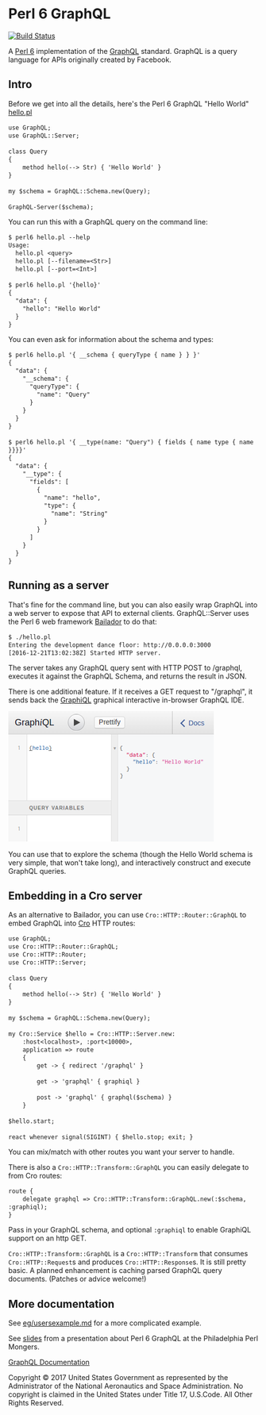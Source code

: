 Perl 6 GraphQL
==============

[![Build Status](https://travis-ci.org/CurtTilmes/Perl6-GraphQL.svg)](https://travis-ci.org/CurtTilmes/Perl6-GraphQL)

A [Perl 6](https://perl6.org/) implementation of the
[GraphQL](http://graphql.org/) standard.  GraphQL is a query language
for APIs originally created by Facebook.

## Intro

Before we get into all the details, here's the Perl 6 GraphQL "Hello World"
[hello.pl](https://github.com/CurtTilmes/Perl6-GraphQL/blob/master/eg/hello.pl)


```
use GraphQL;
use GraphQL::Server;

class Query
{
    method hello(--> Str) { 'Hello World' }
}

my $schema = GraphQL::Schema.new(Query);

GraphQL-Server($schema);

```

You can run this with a GraphQL query on the command line:
```
$ perl6 hello.pl --help
Usage:
  hello.pl <query>
  hello.pl [--filename=<Str>]
  hello.pl [--port=<Int>]

$ perl6 hello.pl '{hello}'
{
  "data": {
    "hello": "Hello World"
  }
}
```

You can even ask for information about the schema and types:
```
$ perl6 hello.pl '{ __schema { queryType { name } } }'
{
  "data": {
    "__schema": {
      "queryType": {
        "name": "Query"
      }
    }
  }
}

$ perl6 hello.pl '{ __type(name: "Query") { fields { name type { name }}}}'
{
  "data": {
    "__type": {
      "fields": [
        {
          "name": "hello",
          "type": {
            "name": "String"
          }
        }
      ]
    }
  }
}
```

## Running as a server

That's fine for the command line, but you can also easily wrap GraphQL
into a web server to expose that API to external clients.  GraphQL::Server
uses the Perl 6 web framework
[Bailador](https://github.com/ufobat/Bailador) to do that:

```
$ ./hello.pl
Entering the development dance floor: http://0.0.0.0:3000
[2016-12-21T13:02:38Z] Started HTTP server.

```

The server takes any GraphQL query sent with HTTP POST to /graphql,
executes it against the GraphQL Schema, and returns the result in
JSON.

There is one additional feature.  If it receives a GET request to
"/graphql", it sends back the
[GraphiQL](https://github.com/graphql/graphiql) graphical interactive
in-browser GraphQL IDE.

![](eg/hello-graphiql.png)

You can use that to explore the schema (though the Hello World schema
is very simple, that won't take long), and interactively construct and
execute GraphQL queries.

## Embedding in a Cro server

As an alternative to Bailador, you can use `Cro::HTTP::Router::GraphQL`
to embed GraphQL into [Cro](http://mi.cro.services/) HTTP routes:

```
use GraphQL;
use Cro::HTTP::Router::GraphQL;
use Cro::HTTP::Router;
use Cro::HTTP::Server;

class Query
{
    method hello(--> Str) { 'Hello World' }
}

my $schema = GraphQL::Schema.new(Query);

my Cro::Service $hello = Cro::HTTP::Server.new:
    :host<localhost>, :port<10000>,
    application => route
    {
        get -> { redirect '/graphql' }

        get -> 'graphql' { graphiql }

        post -> 'graphql' { graphql($schema) }
    }

$hello.start;

react whenever signal(SIGINT) { $hello.stop; exit; }
```

You can mix/match with other routes you want your server to handle.

There is also a `Cro::HTTP::Transform::GraphQL` you can easily delegate
to from Cro routes:

```
route {
    delegate graphql => Cro::HTTP::Transform::GraphQL.new(:$schema, :graphiql);
}
```

Pass in your GraphQL schema, and optional `:graphiql` to enable
GraphiQL support on an http GET.

`Cro::HTTP::Transform::GraphQL` is a `Cro::HTTP::Transform` that
consumes `Cro::HTTP::Request`s and produces `Cro::HTTP::Response`s.
It is still pretty basic.  A planned enhancement is caching parsed
GraphQL query documents.  (Patches or advice welcome!)

## More documentation

See [eg/usersexample.md](/eg/usersexample.md) for a more complicated example.

See [slides](https://curttilmes.github.com/2017-GraphQL-PHLPM) from a
presentation about Perl 6 GraphQL at the Philadelphia Perl Mongers.

[GraphQL Documentation](/doc/GraphQL.md)

Copyright © 2017 United States Government as represented by the
Administrator of the National Aeronautics and Space Administration.
No copyright is claimed in the United States under Title 17,
U.S.Code. All Other Rights Reserved.
